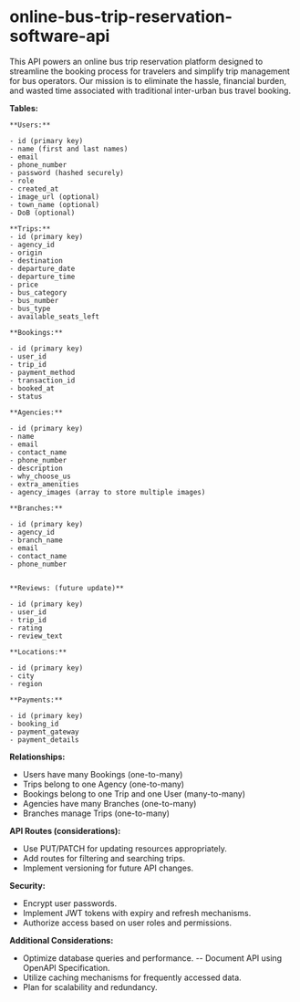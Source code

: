 # online-bus-trip-reservation-software-api
This API powers an online bus trip reservation platform designed to streamline the booking process for travelers and simplify trip management for bus operators. Our mission is to eliminate the hassle, financial burden, and wasted time associated with traditional inter-urban bus travel booking.



**Tables:**

    **Users:**

    - id (primary key)
    - name (first and last names)
    - email
    - phone_number
    - password (hashed securely)
    - role
    - created_at
    - image_url (optional)
    - town_name (optional)
    - DoB (optional)

    **Trips:**
    - id (primary key)
    - agency_id
    - origin
    - destination
    - departure_date
    - departure_time
    - price
    - bus_category
    - bus_number
    - bus_type
    - available_seats_left

    **Bookings:**

    - id (primary key)
    - user_id
    - trip_id
    - payment_method
    - transaction_id
    - booked_at
    - status

    **Agencies:**

    - id (primary key)
    - name
    - email
    - contact_name
    - phone_number
    - description
    - why_choose_us
    - extra_amenities
    - agency_images (array to store multiple images)

    **Branches:**

    - id (primary key)
    - agency_id
    - branch_name
    - email
    - contact_name
    - phone_number


    **Reviews: (future update)**

    - id (primary key)
    - user_id
    - trip_id
    - rating
    - review_text

    **Locations:**

    - id (primary key)
    - city
    - region

    **Payments:**

    - id (primary key)
    - booking_id
    - payment_gateway
    - payment_details




**Relationships:**

- Users have many Bookings (one-to-many)
- Trips belong to one Agency (one-to-many)
- Bookings belong to one Trip and one User (many-to-many)
- Agencies have many Branches (one-to-many)
- Branches manage Trips (one-to-many)

**API Routes (considerations):**

- Use PUT/PATCH for updating resources appropriately.
- Add routes for filtering and searching trips.
- Implement versioning for future API changes.

**Security:**

- Encrypt user passwords.
- Implement JWT tokens with expiry and refresh mechanisms.
- Authorize access based on user roles and permissions.

**Additional Considerations:**

- Optimize database queries and performance.
-- Document API using OpenAPI Specification.
- Utilize caching mechanisms for frequently accessed data.
- Plan for scalability and redundancy.

